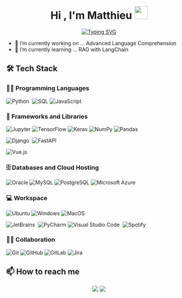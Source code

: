 <h1 align="center">Hi , I'm Matthieu <img src="https://media.giphy.com/media/TEnXkcsHrP4YedChhA/giphy.gif" width="35"></h1>
<p align="center">
  <a href="https://git.io/typing-svg"><img src="https://readme-typing-svg.demolab.com?font=Fira+Code&pause=1000&center=true&vCenter=true&random=false&width=435&lines=Data+Science+Enginner;Machine+Learning+Lover;Always+Learning" alt="Typing SVG" /></a>
</p>

- 🔭 I’m currently working on ... Advanced Language Comprehension
- 🌱 I’m currently learning ... RAG with LangChain

## 🛠 Tech Stack

### 👨‍💻 Programming Languages

![Python](https://img.shields.io/badge/-Python-05122A?style=flat&logo=python)&nbsp;
![SQL](https://img.shields.io/badge/SQL%20-%23025E8C.svg?logo=amazon-dynamodb&logoColor=white")
![JavaScript](https://shields.io/badge/JavaScript-F7DF1E?logo=JavaScript&logoColor=000&)


### 🧰 Frameworks and Libraries


![Jupyter](https://img.shields.io/badge/Jupyter%20-%23F37626.svg?logo=Jupyter&logoColor=white)
![TensorFlow](https://img.shields.io/badge/TensorFlow-%23FF6F00.svg?style=flat&logo=TensorFlow&logoColor=white)
![Keras](https://img.shields.io/badge/Keras-%23D00000.svg?style=flat&logo=Keras&logoColor=white)
![NumPy](https://img.shields.io/badge/NumPy-%23013243.svg?style=flat&logo=numpy&logoColor=white)
![Pandas](https://img.shields.io/badge/Pandas-%23150458.svg?style=flat&logo=pandas&logoColor=white)


![Django](https://img.shields.io/badge/-Django-05122A?style=flat&logo=django&logoColor=white)&nbsp;
![FastAPI](https://img.shields.io/badge/FastAPI-005571?style=flat&logo=fastapi)&nbsp;

![Vue.js](https://img.shields.io/badge/Vue.js-35495E?style=flat&logo=vuedotjs&logoColor=4FC08D)

### 🗄️ Databases and Cloud Hosting

![Oracle](https://img.shields.io/badge/Oracle-F80000?style=flat&logo=Oracle&logoColor=white)
![MySQL](https://img.shields.io/badge/MySQL-005C84?style=flat&logo=mysql&logoColor=white)
![PostgreSQL](https://img.shields.io/badge/PostgreSQL-316192?style=flat&logo=postgresql&logoColor=white)
![Microsoft Azure](https://img.shields.io/badge/Microsoft_Azure-0089D6?style=flat&logo=microsoft-azure&logoColor=white)


### 💻 Workspace

![Ubuntu](https://img.shields.io/badge/Ubuntu-E95420?style=flat&logo=ubuntu&logoColor=white)
![Windows](https://img.shields.io/badge/Windows-0078D6?style=flat&logo=windows&logoColor=white)
![MacOS](https://img.shields.io/badge/mac%20os-000000?style=flat&logo=apple&logoColor=white)


![JetBrains](https://img.shields.io/badge/JetBrains-000000?style=flat&logo=jetbrains&logoColor=yellow)&nbsp;
![PyCharm](https://img.shields.io/badge/Pycharm-143?style=flat&logo=pycharm&logoColor=black&color=black&labelColor=yellow)
![Visual Studio Code](https://img.shields.io/badge/-Visual%20Studio%20Code-05122A?style=flat&logo=visual-studio-code&logoColor=007ACC)&nbsp;
![Spotify](https://img.shields.io/badge/Spotify-000000?&style=flat&logo=spotify&logoColor=1ED760)
![]()


### 🤝🏻 Collaboration

![Git](https://img.shields.io/badge/-Git-05122A?style=flat&logo=git)
![GitHub](https://img.shields.io/badge/-GitHub-05122A?style=flat&logo=github)
![GitLab](https://img.shields.io/badge/GitLab-330F63?style=flat&logo=gitlab&logoColor=white)
![Jira](https://img.shields.io/badge/Jira-0052CC?style=flat&logo=Jira&logoColor=white)


## 📫 How to reach me

<p align="center">
<a href="https://www.linkedin.com/in/matthieu-freire/"><img src="https://img.shields.io/badge/-My%20LinkedIn-0077B5?style=flat&logo=Linkedin&logoColor=white"/></a>
<a href="mailto:freirematthieu@gmail.com"><img src="https://img.shields.io/badge/-freirematthieu@gmail.com-D14836?style=flat&logo=Gmail&logoColor=white"/></a>
</p>


<!--
- 🔭 I’m currently working on ...
- 🌱 I’m currently learning ...
- 👯 I’m looking to collaborate on ...
- 🤔 I’m looking for help with ...
- 💬 Ask me about ...
- 📫 How to reach me: ...
- 😄 Pronouns: ...
- ⚡ Fun fact: ...
-->


